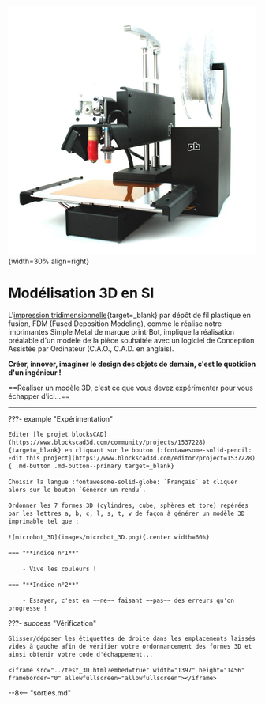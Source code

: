 ![printrbot.jpg](../images/printrbot.jpg){width=30% align=right}
# Modélisation 3D en SI

L'[impression tridimensionnelle](https://fr.wikipedia.org/wiki/Impression_3D){target=_blank} par dépôt de fil plastique en fusion, FDM (Fused Deposition Modeling), comme le réalise notre imprimantes Simple Metal de marque printrBot, implique la réalisation préalable d'un modèle de la pièce souhaitée avec un logiciel de Conception Assistée par Ordinateur (C.A.O., C.A.D. en anglais).

**Créer, innover, imaginer le design des objets de demain, c'est le quotidien d'un ingénieur !**

==Réaliser un modèle 3D, c'est ce que vous devez expérimenter pour vous échapper d'ici...==

***

???- example "Expérimentation"

    Editer [le projet blocksCAD](https://www.blockscad3d.com/community/projects/1537228){target=_blank} en cliquant sur le bouton [:fontawesome-solid-pencil: Edit this project](https://www.blockscad3d.com/editor?project=1537228){ .md-button .md-button--primary target=_blank}

    Choisir la langue :fontawesome-solid-globe: `Français` et cliquer alors sur le bouton `Générer un rendu`.

    Ordonner les 7 formes 3D (cylindres, cube, sphères et tore) repérées par les lettres a, b, c, l, s, t, v de façon à générer un modèle 3D imprimable tel que :

    ![microbot_3D](images/microbot_3D.png){.center width=60%}

    === "**Indice n°1**"
        
        - Vive les couleurs !
    
    === "**Indice n°2**"
        
        - Essayer, c'est en ~~ne~~ faisant ~~pas~~ des erreurs qu'on progresse !
    

???- success "Vérification"

    Glisser/déposer les étiquettes de droite dans les emplacements laissés vides à gauche afin de vérifier votre ordonnancement des formes 3D et ainsi obtenir votre code d'échappement...

    <iframe src="../test_3D.html?embed=true" width="1397" height="1456" frameborder="0" allowfullscreen="allowfullscreen"></iframe>

--8<-- "sorties.md"